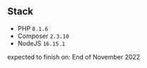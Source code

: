 ## Stack
- PHP `8.1.6`
- Composer `2.3.10`
- NodeJS `16.15.1`

expected to finish on: End of November 2022
